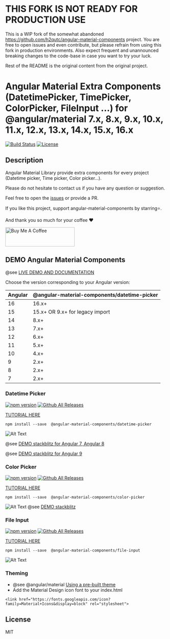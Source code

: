 # THIS FORK IS NOT READY FOR PRODUCTION USE
This is a WIP fork of the somewhat abandoned https://github.com/h2qutc/angular-material-components project.
You are free to open issues and even contribute, but please refrain from using this fork in production environments.
Also expect frequent and unannounced breaking changes to the code-base in case you want to try your luck.

Rest of the README is the original content from the original project.

# Angular Material Extra Components (DatetimePicker, TimePicker, ColorPicker, FileInput ...) for @angular/material 7.x, 8.x, 9.x, 10.x, 11.x, 12.x, 13.x, 14.x, 15.x, 16.x

[![Build Status](https://travis-ci.com/h2qutc/angular-material-components.svg?branch=master)](https://travis-ci.com/h2qutc/angular-material-components)
[![License](https://img.shields.io/npm/l/angular-material-components.svg)](https://www.npmjs.com/package/angular-material-components)

## Description

Angular Material Library provide extra components for every project (Datetime picker, Time picker, Color picker...).

Please do not hesitate to contact us if you have any question or suggestion.

Feel free to open the [issues](https://github.com/h2qutc/angular-material-components/issues) or provide a PR.

If you like this project, support angular-material-components by starring⭐.

And thank you so much for your coffee ❤️ 

<a href="https://www.buymeacoffee.com/h2qutc" target="_blank"><img src="https://cdn.buymeacoffee.com/buttons/v2/default-yellow.png" alt="Buy Me A Coffee" style="height: 60px !important;width: 217px !important;" ></a>

## DEMO Angular Material Components

@see [LIVE DEMO AND DOCUMENTATION](https://h2qutc.github.io/angular-material-components/)

Choose the version corresponding to your Angular version:

 Angular     | @angular-material-components/datetime-picker
 ----------- | -------------------
 16          | 16.x+
 15          | 15.x+ OR 9.x+ for legacy import
 14          | 8.x+
 13          | 7.x+
 12          | 6.x+
 11          | 5.x+
 10          | 4.x+
 9           | 2.x+
 8           | 2.x+
 7           | 2.x+


### Datetime Picker

[![npm version](https://badge.fury.io/js/%40angular-material-components%2Fdatetime-picker.svg)](https://www.npmjs.com/package/@angular-material-components/datetime-picker)
[![Github All Releases](https://img.shields.io/npm/dt/@angular-material-components/datetime-picker.svg)]()

[TUTORIAL HERE](https://h2qutc.github.io/angular-material-components/)

```
npm install --save  @angular-material-components/datetime-picker
```

![Alt Text](demo_datetime_picker.png)

@see [DEMO stackblitz for Angular 7, Angular 8](https://stackblitz.com/edit/demo-ngx-mat-datetime-picker)

@see [DEMO stackblitz for Angular 9](https://stackblitz.com/edit/demo-ngx-mat-datetime-picker-angular9)

### Color Picker

[![npm version](https://badge.fury.io/js/%40angular-material-components%2Fcolor-picker.svg)](https://www.npmjs.com/package/@angular-material-components/color-picker)
[![Github All Releases](https://img.shields.io/npm/dt/@angular-material-components/color-picker.svg)]()

[TUTORIAL HERE](https://h2qutc.github.io/angular-material-components/)

```
npm install --save  @angular-material-components/color-picker
```

![Alt Text](demo_color_picker.png)
@see [DEMO stackblitz](https://stackblitz.com/edit/demo-ngx-mat-color-picker)

### File Input

[![npm version](https://badge.fury.io/js/%40angular-material-components%2Ffile-input.svg)](https://www.npmjs.com/package/@angular-material-components/file-input)
[![Github All Releases](https://img.shields.io/npm/dt/@angular-material-components/file-input.svg)]()

[TUTORIAL HERE](https://h2qutc.github.io/angular-material-components/)

```
npm install --save  @angular-material-components/file-input
```

![Alt Text](demo_file_input.png)


### Theming
- @see @angular/material [Using a pre-built theme](https://material.angular.io/guide/theming#using-a-pre-built-theme)
- Add the Material Design icon font to your index.html
```
<link href="https://fonts.googleapis.com/icon?family=Material+Icons&display=block" rel="stylesheet">
```

## License
MIT
